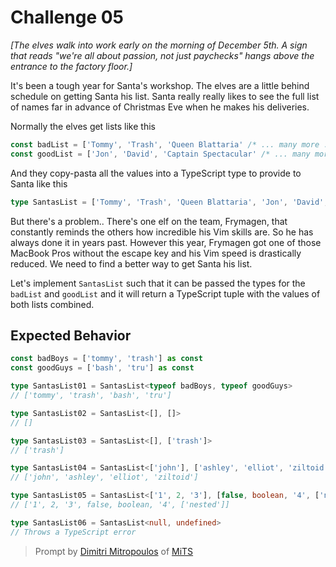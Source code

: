 # Challenge 05

_[The elves walk into work early on the morning of December 5th. A sign that reads "we're all about passion, not just paychecks" hangs above the entrance to the factory floor.]_

It's been a tough year for Santa's workshop. The elves are a little behind schedule on getting Santa his list. Santa really really likes to see the full list of names far in advance of Christmas Eve when he makes his deliveries.

Normally the elves get lists like this

```ts
const badList = ['Tommy', 'Trash', 'Queen Blattaria' /* ... many more ... */]
const goodList = ['Jon', 'David', 'Captain Spectacular' /* ... many more ... */]
```

And they copy-pasta all the values into a TypeScript type to provide to Santa like this

```ts
type SantasList = ['Tommy', 'Trash', 'Queen Blattaria', 'Jon', 'David', 'Captain Spectacular' /* ... many more ... */]
```

But there's a problem.. There's one elf on the team, Frymagen, that constantly reminds the others how incredible his Vim skills are. So he has always done it in years past. However this year, Frymagen got one of those MacBook Pros without the escape key and his Vim speed is drastically reduced. We need to find a better way to get Santa his list.

Let's implement `SantasList` such that it can be passed the types for the `badList` and `goodList` and it will return a TypeScript tuple with the values of both lists combined.

## Expected Behavior

```ts
const badBoys = ['tommy', 'trash'] as const
const goodGuys = ['bash', 'tru'] as const

type SantasList01 = SantasList<typeof badBoys, typeof goodGuys>
// ['tommy', 'trash', 'bash', 'tru']

type SantasList02 = SantasList<[], []>
// []

type SantasList03 = SantasList<[], ['trash']>
// ['trash']

type SantasList04 = SantasList<['john'], ['ashley', 'elliot', 'ziltoid']>
// ['john', 'ashley', 'elliot', 'ziltoid']

type SantasList05 = SantasList<['1', 2, '3'], [false, boolean, '4', ['nested']]>
// ['1', 2, '3', false, boolean, '4', ['nested']]

type SantasList06 = SantasList<null, undefined>
// Throws a TypeScript error
```

> Prompt by [Dimitri Mitropoulos](https://github.com/dimitropoulos) of [MiTS](https://www.youtube.com/@MichiganTypeScript)
